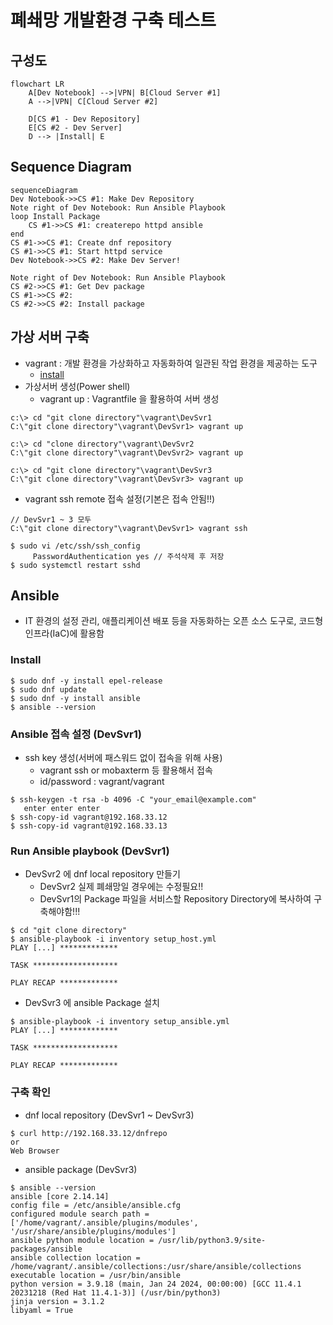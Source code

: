 # 폐쇄망 개발환경 구축 테스트
## 구성도
```mermaid
flowchart LR
    A[Dev Notebook] -->|VPN| B[Cloud Server #1]
    A -->|VPN| C[Cloud Server #2]
    
    D[CS #1 - Dev Repository]
    E[CS #2 - Dev Server]
    D --> |Install| E
```

## Sequence Diagram
```mermaid
sequenceDiagram
Dev Notebook->>CS #1: Make Dev Repository 
Note right of Dev Notebook: Run Ansible Playbook
loop Install Package
    CS #1->>CS #1: createrepo httpd ansible
end
CS #1->>CS #1: Create dnf repository
CS #1->>CS #1: Start httpd service
Dev Notebook->>CS #2: Make Dev Server!

Note right of Dev Notebook: Run Ansible Playbook
CS #2->>CS #1: Get Dev package
CS #1->>CS #2: 
CS #2->>CS #2: Install package
```

## 가상 서버 구축
  - vagrant : 개발 환경을 가상화하고 자동화하여 일관된 작업 환경을 제공하는 도구
     - [install](https://developer.hashicorp.com/vagrant/install)
  - 가상서버 생성(Power shell)
     - vagrant up : Vagrantfile 을 활용하여 서버 생성
  ```
  c:\> cd "git clone directory"\vagrant\DevSvr1
  C:\"git clone directory"\vagrant\DevSvr1> vagrant up

  c:\> cd "clone directory"\vagrant\DevSvr2
  C:\"git clone directory"\vagrant\DevSvr2> vagrant up

  c:\> cd "git clone directory"\vagrant\DevSvr3
  C:\"git clone directory"\vagrant\DevSvr3> vagrant up
  ```

  - vagrant ssh remote 접속 설정(기본은 접속 안됨!!)
  ```
  // DevSvr1 ~ 3 모두
  C:\"git clone directory"\vagrant\DevSvr1> vagrant ssh

  $ sudo vi /etc/ssh/ssh_config
       PasswordAuthentication yes // 주석삭제 후 저장
  $ sudo systemctl restart sshd
  ```
## Ansible
  - IT 환경의 설정 관리, 애플리케이션 배포 등을 자동화하는 오픈 소스 도구로, 코드형 인프라(IaC)에 활용함
  
### Install
```
$ sudo dnf -y install epel-release
$ sudo dnf update
$ sudo dnf -y install ansible
$ ansible --version
```

### Ansible 접속 설정 (DevSvr1)
  - ssh key 생성(서버에 패스워드 없이 접속을 위해 사용)
     - vagrant ssh or mobaxterm 등 활용해서 접속
     - id/password : vagrant/vagrant
  ```
  $ ssh-keygen -t rsa -b 4096 -C "your_email@example.com"
     enter enter enter
  $ ssh-copy-id vagrant@192.168.33.12
  $ ssh-copy-id vagrant@192.168.33.13
  ```

### Run Ansible playbook (DevSvr1)
  - DevSvr2 에 dnf local repository 만들기
     - DevSvr2 실제 폐쇄망일 경우에는 수정필요!!
     - DevSvr1의 Package 파일을 서비스할 Repository Directory에 복사하여 구축해야함!!!
  ```
  $ cd "git clone directory"
  $ ansible-playbook -i inventory setup_host.yml
  PLAY [...] *************

  TASK *******************

  PLAY RECAP *************
  ```

  - DevSvr3 에 ansible Package 설치
  ```
  $ ansible-playbook -i inventory setup_ansible.yml
  PLAY [...] *************

  TASK *******************

  PLAY RECAP *************
  ```

### 구축 확인
  - dnf local repository (DevSvr1 ~ DevSvr3)
  ```
  $ curl http://192.168.33.12/dnfrepo
  or
  Web Browser 
  ```

  - ansible package (DevSvr3)
  ```
  $ ansible --version
  ansible [core 2.14.14]
  config file = /etc/ansible/ansible.cfg
  configured module search path = ['/home/vagrant/.ansible/plugins/modules', '/usr/share/ansible/plugins/modules']
  ansible python module location = /usr/lib/python3.9/site-packages/ansible
  ansible collection location = /home/vagrant/.ansible/collections:/usr/share/ansible/collections
  executable location = /usr/bin/ansible
  python version = 3.9.18 (main, Jan 24 2024, 00:00:00) [GCC 11.4.1 20231218 (Red Hat 11.4.1-3)] (/usr/bin/python3)
  jinja version = 3.1.2
  libyaml = True
  ```